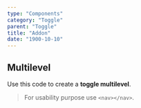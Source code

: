 ```yaml
---
type: "Components"
category: "Toggle"
parent: "Toggle"
title: "Addon"
date: "1900-10-10"
---
```


## Multilevel

Use this code to create a **toggle multilevel**.

> For usability purpose use `<nav></nav>`.

<demo>
  <demoinline src="demos/components/toggle/multilevel">
  </demoinline>
</demo>
